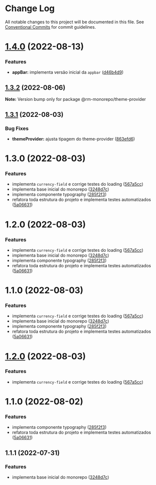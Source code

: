 # Change Log

All notable changes to this project will be documented in this file.
See [Conventional Commits](https://conventionalcommits.org) for commit guidelines.

# [1.4.0](https://github.com/RanielliMontagna/rm_monorepo/compare/@rm-monorepo/theme-provider@1.3.2...@rm-monorepo/theme-provider@1.4.0) (2022-08-13)

### Features

- **appBar:** implementa versão inicial da `appbar` ([d46b4d9](https://github.com/RanielliMontagna/rm_monorepo/commit/d46b4d9a9b05fb1742de72e2beffd2c9ef1c08dc))

## [1.3.2](https://github.com/RanielliMontagna/rm_monorepo/compare/@rm-monorepo/theme-provider@1.3.1...@rm-monorepo/theme-provider@1.3.2) (2022-08-06)

**Note:** Version bump only for package @rm-monorepo/theme-provider

## [1.3.1](https://github.com/RanielliMontagna/rm_monorepo/compare/@rm-monorepo/theme-provider@1.3.0...@rm-monorepo/theme-provider@1.3.1) (2022-08-03)

### Bug Fixes

- **themeProvider:** ajusta tipagem do theme-provider ([863efd6](https://github.com/RanielliMontagna/rm_monorepo/commit/863efd6a662de97303d4e08662f0608380d85f63))

# 1.3.0 (2022-08-03)

### Features

- implementa `currency-field` e corrige testes do loading ([567a5cc](https://github.com/RanielliMontagna/rm_monorepo/commit/567a5cccb0c9774f8b8857e36d298392a232f242))
- implementa base inicial do monorepo ([3248d7c](https://github.com/RanielliMontagna/rm_monorepo/commit/3248d7c736aac66f4ab6720b800a804cd3cc0821))
- implementa componente typography ([285f2f3](https://github.com/RanielliMontagna/rm_monorepo/commit/285f2f3b1e498d5b3a49da10121d18a6f79f7bc2))
- refatora toda estrutura do projeto e implementa testes automatizados ([5a06631](https://github.com/RanielliMontagna/rm_monorepo/commit/5a06631876b2a83215dc5a1c7bdf5cd496fe3d1b))

# 1.2.0 (2022-08-03)

### Features

- implementa `currency-field` e corrige testes do loading ([567a5cc](https://github.com/RanielliMontagna/rm_monorepo/commit/567a5cccb0c9774f8b8857e36d298392a232f242))
- implementa base inicial do monorepo ([3248d7c](https://github.com/RanielliMontagna/rm_monorepo/commit/3248d7c736aac66f4ab6720b800a804cd3cc0821))
- implementa componente typography ([285f2f3](https://github.com/RanielliMontagna/rm_monorepo/commit/285f2f3b1e498d5b3a49da10121d18a6f79f7bc2))
- refatora toda estrutura do projeto e implementa testes automatizados ([5a06631](https://github.com/RanielliMontagna/rm_monorepo/commit/5a06631876b2a83215dc5a1c7bdf5cd496fe3d1b))

# 1.1.0 (2022-08-03)

### Features

- implementa `currency-field` e corrige testes do loading ([567a5cc](https://github.com/RanielliMontagna/rm_monorepo/commit/567a5cccb0c9774f8b8857e36d298392a232f242))
- implementa base inicial do monorepo ([3248d7c](https://github.com/RanielliMontagna/rm_monorepo/commit/3248d7c736aac66f4ab6720b800a804cd3cc0821))
- implementa componente typography ([285f2f3](https://github.com/RanielliMontagna/rm_monorepo/commit/285f2f3b1e498d5b3a49da10121d18a6f79f7bc2))
- refatora toda estrutura do projeto e implementa testes automatizados ([5a06631](https://github.com/RanielliMontagna/rm_monorepo/commit/5a06631876b2a83215dc5a1c7bdf5cd496fe3d1b))

# [1.2.0](https://github.com/RanielliMontagna/rm_monorepo/compare/@rm-monorepo/theme-provider@1.1.0...@rm-monorepo/theme-provider@1.2.0) (2022-08-03)

### Features

- implementa `currency-field` e corrige testes do loading ([567a5cc](https://github.com/RanielliMontagna/rm_monorepo/commit/567a5cccb0c9774f8b8857e36d298392a232f242))

# 1.1.0 (2022-08-02)

### Features

- implementa componente typography ([285f2f3](https://github.com/RanielliMontagna/rm_monorepo/commit/285f2f3b1e498d5b3a49da10121d18a6f79f7bc2))
- refatora toda estrutura do projeto e implementa testes automatizados ([5a06631](https://github.com/RanielliMontagna/rm_monorepo/commit/5a06631876b2a83215dc5a1c7bdf5cd496fe3d1b))

## 1.1.1 (2022-07-31)

### Features

- implementa base inicial do monorepo ([3248d7c](https://github.com/RanielliMontagna/rm_monorepo/commit/3248d7c736aac66f4ab6720b800a804cd3cc0821))
